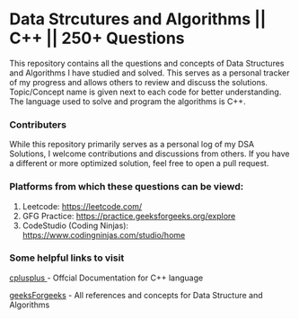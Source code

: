 # Data Strcutures and Algorithms || C++ || 250+ Questions

This repository contains all the questions and concepts of Data Structures and Algorithms I have studied and solved. This serves as a personal tracker of my progress and allows others to review and discuss the solutions. Topic/Concept name is given next to each code for better understanding.
The language used to solve and program the algorithms is C++.

### Contributers
While this repository primarily serves as a personal log of my DSA Solutions, I welcome contributions and discussions from others. If you have a different or more optimized solution, feel free to open a pull request.

### Platforms from which these questions can be viewd: 
1. Leetcode: https://leetcode.com/
2. GFG Practice: https://practice.geeksforgeeks.org/explore
3. CodeStudio (Coding Ninjas): https://www.codingninjas.com/studio/home

### Some helpful links to visit

[cplusplus ](https://cplusplus.com/)-  Offcial Documentation for C++ language

[geeksForgeeks](https://www.geeksforgeeks.org/data-structures/) - All references and concepts for Data Structure and Algorithms



